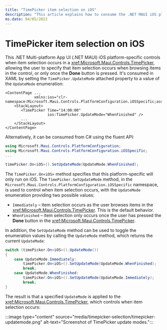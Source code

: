 ```yaml
---
title: "TimePicker item selection on iOS"
description: "This article explains how to consume the .NET MAUI iOS platform-specific that controls when item selection occurs in a TimePicker."
ms.date: 04/05/2022
---
```


# TimePicker item selection on iOS

This .NET Multi-platform App UI (.NET MAUI) iOS platform-specific controls when item selection occurs in a <xref:Microsoft.Maui.Controls.TimePicker>, allowing the user to specify that item selection occurs when browsing items in the control, or only once the **Done** button is pressed. It's consumed in XAML by setting the `TimePicker.UpdateMode` attached property to a value of the `UpdateMode` enumeration:

```xaml
<ContentPage ...
             xmlns:ios="clr-namespace:Microsoft.Maui.Controls.PlatformConfiguration.iOSSpecific;assembly=Microsoft.Maui.Controls">
    <StackLayout>
       <TimePicker Time="14:00:00"
                   ios:TimePicker.UpdateMode="WhenFinished" />
       ...
    </StackLayout>
</ContentPage>
```

Alternatively, it can be consumed from C# using the fluent API:

```csharp
using Microsoft.Maui.Controls.PlatformConfiguration;
using Microsoft.Maui.Controls.PlatformConfiguration.iOSSpecific;
...

timePicker.On<iOS>().SetUpdateMode(UpdateMode.WhenFinished);
```

The `TimePicker.On<iOS>` method specifies that this platform-specific will only run on iOS. The `TimePicker.SetUpdateMode` method, in the `Microsoft.Maui.Controls.PlatformConfiguration.iOSSpecific` namespace, is used to control when item selection occurs, with the `UpdateMode` enumeration providing two possible values:

- `Immediately` – item selection occurs as the user browses items in the <xref:Microsoft.Maui.Controls.TimePicker>. This is the default behavior.
- `WhenFinished` – item selection only occurs once the user has pressed the **Done** button in the <xref:Microsoft.Maui.Controls.TimePicker>.

In addition, the `SetUpdateMode` method can be used to toggle the enumeration values by calling the `UpdateMode` method, which returns the current `UpdateMode`:

```csharp
switch (timePicker.On<iOS>().UpdateMode())
{
    case UpdateMode.Immediately:
        timePicker.On<iOS>().SetUpdateMode(UpdateMode.WhenFinished);
        break;
    case UpdateMode.WhenFinished:
        timePicker.On<iOS>().SetUpdateMode(UpdateMode.Immediately);
        break;
}
```

The result is that a specified `UpdateMode` is applied to the <xref:Microsoft.Maui.Controls.TimePicker>, which controls when item selection occurs:

:::image type="content" source="media/timepicker-selection/timepicker-updatemode.png" alt-text="Screenshot of TimePicker update modes.":::

